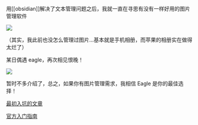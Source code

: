 ---
---

用[[obsidian]]解决了文本管理问题之后，我就一直在寻思有没有一样好用的图片管理软件

![](https://picture-guan.oss-cn-hangzhou.aliyuncs.com/20220816222355.png)

（其实，我此前也没怎么管理过图片...基本就是手机相册，而苹果的相册实在做得太烂了）

某日偶遇 eagle，再次相见恨晚！

![](https://picture-guan.oss-cn-hangzhou.aliyuncs.com/20220816222332.png)


暂时不多介绍了，总之，如果你有图片管理需求，我相信 Eagle 是你的最佳选择！

[最初入坑的文章](https://zhuanlan.zhihu.com/p/430336288)

[官方入门指南](https://docs-cn.eagle.cool/article/167-tutorial-1-overview-of-library-and-interface?categoryId=80-category)